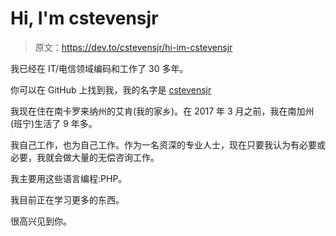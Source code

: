 # Hi, I'm cstevensjr

> 原文：<https://dev.to/cstevensjr/hi-im-cstevensjr>

我已经在 IT/电信领域编码和工作了 30 多年。

你可以在 GitHub 上找到我，我的名字是 [cstevensjr](https://github.com/cstevensjr)

我现在住在南卡罗来纳州的艾肯(我的家乡)。在 2017 年 3 月之前，我在南加州(班宁)生活了 9 年多。

我自己工作，也为自己工作。作为一名资深的专业人士，现在只要我认为有必要或必要，我就会做大量的无偿咨询工作。

我主要用这些语言编程:PHP。

我目前正在学习更多的东西。

很高兴见到你。
